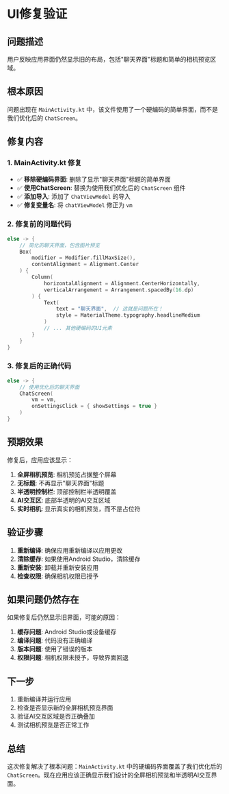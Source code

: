 # UI修复验证

## 问题描述
用户反映应用界面仍然显示旧的布局，包括"聊天界面"标题和简单的相机预览区域。

## 根本原因
问题出现在 `MainActivity.kt` 中，该文件使用了一个硬编码的简单界面，而不是我们优化后的 `ChatScreen`。

## 修复内容

### 1. MainActivity.kt 修复
- ✅ **移除硬编码界面**: 删除了显示"聊天界面"标题的简单界面
- ✅ **使用ChatScreen**: 替换为使用我们优化后的 `ChatScreen` 组件
- ✅ **添加导入**: 添加了 `ChatViewModel` 的导入
- ✅ **修复变量名**: 将 `chatViewModel` 修正为 `vm`

### 2. 修复前的问题代码
```kotlin
else -> {
    // 简化的聊天界面，包含图片预览
    Box(
        modifier = Modifier.fillMaxSize(),
        contentAlignment = Alignment.Center
    ) {
        Column(
            horizontalAlignment = Alignment.CenterHorizontally,
            verticalArrangement = Arrangement.spacedBy(16.dp)
        ) {
            Text(
                text = "聊天界面",  // 这就是问题所在！
                style = MaterialTheme.typography.headlineMedium
            )
            // ... 其他硬编码的UI元素
        }
    }
}
```

### 3. 修复后的正确代码
```kotlin
else -> {
    // 使用优化后的聊天界面
    ChatScreen(
        vm = vm,
        onSettingsClick = { showSettings = true }
    )
}
```

## 预期效果

修复后，应用应该显示：

1. **全屏相机预览**: 相机预览占据整个屏幕
2. **无标题**: 不再显示"聊天界面"标题
3. **半透明控制栏**: 顶部控制栏半透明覆盖
4. **AI交互区**: 底部半透明的AI交互区域
5. **实时相机**: 显示真实的相机预览，而不是占位符

## 验证步骤

1. **重新编译**: 确保应用重新编译以应用更改
2. **清除缓存**: 如果使用Android Studio，清除缓存
3. **重新安装**: 卸载并重新安装应用
4. **检查权限**: 确保相机权限已授予

## 如果问题仍然存在

如果修复后仍然显示旧界面，可能的原因：

1. **缓存问题**: Android Studio或设备缓存
2. **编译问题**: 代码没有正确编译
3. **版本问题**: 使用了错误的版本
4. **权限问题**: 相机权限未授予，导致界面回退

## 下一步

1. 重新编译并运行应用
2. 检查是否显示新的全屏相机预览界面
3. 验证AI交互区域是否正确叠加
4. 测试相机预览是否正常工作

## 总结

这次修复解决了根本问题：`MainActivity.kt` 中的硬编码界面覆盖了我们优化后的 `ChatScreen`。现在应用应该正确显示我们设计的全屏相机预览和半透明AI交互界面。
